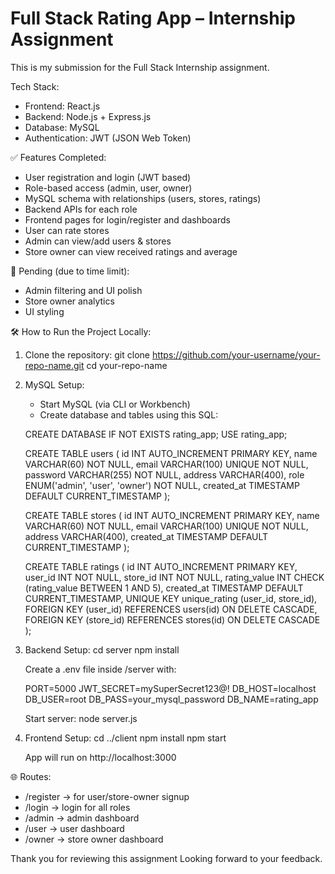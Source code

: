 # Full Stack Rating App – Internship Assignment

This is my submission for the Full Stack Internship assignment.

Tech Stack:
- Frontend: React.js
- Backend: Node.js + Express.js
- Database: MySQL
- Authentication: JWT (JSON Web Token)

✅ Features Completed:
- User registration and login (JWT based)
- Role-based access (admin, user, owner)
- MySQL schema with relationships (users, stores, ratings)
- Backend APIs for each role
- Frontend pages for login/register and dashboards
- User can rate stores
- Admin can view/add users & stores
- Store owner can view received ratings and average

🚧 Pending (due to time limit):
- Admin filtering and UI polish
- Store owner analytics
- UI styling

🛠️ How to Run the Project Locally:

1. Clone the repository:
   git clone https://github.com/your-username/your-repo-name.git
   cd your-repo-name

2. MySQL Setup:
   - Start MySQL (via CLI or Workbench)
   - Create database and tables using this SQL:

   CREATE DATABASE IF NOT EXISTS rating_app;
   USE rating_app;

   CREATE TABLE users (
       id INT AUTO_INCREMENT PRIMARY KEY,
       name VARCHAR(60) NOT NULL,
       email VARCHAR(100) UNIQUE NOT NULL,
       password VARCHAR(255) NOT NULL,
       address VARCHAR(400),
       role ENUM('admin', 'user', 'owner') NOT NULL,
       created_at TIMESTAMP DEFAULT CURRENT_TIMESTAMP
   );

   CREATE TABLE stores (
       id INT AUTO_INCREMENT PRIMARY KEY,
       name VARCHAR(60) NOT NULL,
       email VARCHAR(100) UNIQUE NOT NULL,
       address VARCHAR(400),
       created_at TIMESTAMP DEFAULT CURRENT_TIMESTAMP
   );

   CREATE TABLE ratings (
       id INT AUTO_INCREMENT PRIMARY KEY,
       user_id INT NOT NULL,
       store_id INT NOT NULL,
       rating_value INT CHECK (rating_value BETWEEN 1 AND 5),
       created_at TIMESTAMP DEFAULT CURRENT_TIMESTAMP,
       UNIQUE KEY unique_rating (user_id, store_id),
       FOREIGN KEY (user_id) REFERENCES users(id) ON DELETE CASCADE,
       FOREIGN KEY (store_id) REFERENCES stores(id) ON DELETE CASCADE
   );

3. Backend Setup:
   cd server
   npm install

   Create a .env file inside /server with:

   PORT=5000
   JWT_SECRET=mySuperSecret123@!
   DB_HOST=localhost
   DB_USER=root
   DB_PASS=your_mysql_password
   DB_NAME=rating_app

   Start server:
   node server.js

4. Frontend Setup:
   cd ../client
   npm install
   npm start

   App will run on http://localhost:3000

🌐 Routes:
- /register → for user/store-owner signup
- /login → login for all roles
- /admin → admin dashboard
- /user → user dashboard
- /owner → store owner dashboard


Thank you for reviewing this assignment Looking forward to your feedback.

